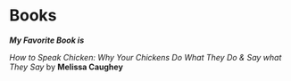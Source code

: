 # Books

**_My Favorite Book is_**

_How to Speak Chicken: Why Your Chickens Do What They Do & Say what They Say_ by **Melissa Caughey**
